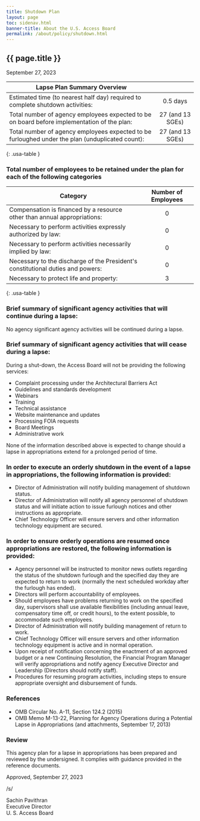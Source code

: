 ```yaml
---
title: Shutdown Plan
layout: page
toc: sidenav.html
banner-title: About the U.S. Access Board
permalink: /about/policy/shutdown.html
---
```


## {{ page.title }}

September 27, 2023

| Lapse Plan Summary Overview |  |
| --- | :---: |
| Estimated time (to nearest half day) required to complete shutdown activities: | 0.5 days |
| Total number of agency employees expected to be on board before implementation of the plan: | 27 (and 13 SGEs) |
| Total number of agency employees expected to be furloughed under the plan (unduplicated count): | 27 (and 13 SGEs) |
{: .usa-table }

### Total number of employees to be retained under the plan for each of the following categories

| Category | Number of Employees |
| --- | :---: |
| Compensation is financed by a resource other than annual appropriations: | 0 |
| Necessary to perform activities expressly authorized by law: | 0 |
| Necessary to perform activities necessarily implied by law: | 0 |
| Necessary to the discharge of the President's constitutional duties and powers: | 0 |
| Necessary to protect life and property: | 3 |
{: .usa-table }

### Brief summary of significant agency activities that will continue during a lapse:

No agency significant agency activities will be continued during a lapse.

### Brief summary of significant agency activities that will cease during a lapse:

During a shut-down, the Access Board will not be providing the following services:
- Complaint processing under the Architectural Barriers Act
- Guidelines and standards development
- Webinars
- Training
- Technical assistance
- Website maintenance and updates
- Processing FOIA requests
- Board Meetings
- Administrative work

None of the information described above is expected to change should a lapse in appropriations extend for a prolonged period of time.

### In order to execute an orderly shutdown in the event of a lapse in appropriations, the following information is provided:

- Director of Administration will notify building management of shutdown status.
- Director of Administration will notify all agency personnel of shutdown status and will initiate action to issue furlough notices and other instructions as appropriate.
- Chief Technology Officer will ensure servers and other information technology equipment are secured.

### In order to ensure orderly operations are resumed once appropriations are restored, the following information is provided:

- Agency personnel will be instructed to monitor news outlets regarding the status of the shutdown furlough and the specified day they are expected to return to work (normally the next scheduled workday after the furlough has ended).
- Directors will perform accountability of employees.
- Should employees have problems returning to work on the specified day, supervisors shall use available flexibilities (including annual leave, compensatory time off, or credit hours), to the extent possible, to accommodate such employees.
- Director of Administration will notify building management of return to work.
- Chief Technology Officer will ensure servers and other information technology equipment is active and in normal operation.
- Upon receipt of notification concerning the enactment of an approved budget or a new Continuing Resolution, the Financial Program Manager will verify appropriations and notify agency Executive Director and Leadership (Directors should notify staff).
- Procedures for resuming program activities, including steps to ensure appropriate oversight and disbursement of funds.

### References

- OMB Circular No. A-11, Section 124.2 (2015)
- OMB Memo M-13-22, Planning for Agency Operations during a Potential Lapse in Appropriations (and attachments, September 17, 2013)

### Review

This agency plan for a lapse in appropriations has been prepared and reviewed by the undersigned.  It complies with guidance provided in the reference documents.

Approved, September 27, 2023

/s/

Sachin Pavithran  
Executive Director  
U. S. Access Board
